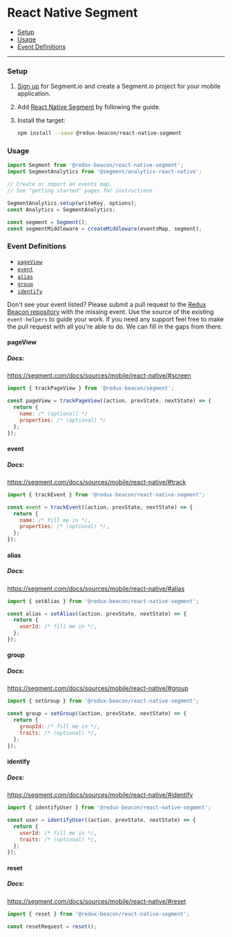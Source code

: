 # React Native Segment

* [Setup](#setup)
* [Usage](#usage)
* [Event Definitions](#event-definitions)

----

### Setup

1. [Sign up](https://segment.com/signup) for Segment.io and create a Segment.io project for your mobile application.

2. Add
   [React Native Segment](https://github.com/segmentio/analytics-react-native) by following the guide.

3. Install the target:

    ```bash
    npm install --save @redux-beacon/react-native-segment
    ```

### Usage

```js
import Segment from '@redux-beacon/react-native-segment';
import SegmentAnalytics from '@segment/analytics-react-native';

// Create or import an events map.
// See "getting started" pages for instructions.

SegmentAnalytics.setup(writeKey, options);
const Analytics = SegmentAnalytics;

const segment = Segment();
const segmentMiddleware = createMiddleware(eventsMap, segment);
```

### Event Definitions

* [`pageView`](#pageview)
* [`event`](#event)
* [`alias`](#alias)
* [`group`](#group)
* [`identify`](#identify)

Don't see your event listed? Please submit a pull request to
the [Redux Beacon repository](https://github.com/rangle/redux-beacon) with the
missing event. Use the source of the existing `event-helpers` to guide your
work. If you need any support feel free to make the pull request with all you're
able to do. We can fill in the gaps from there.

#### pageView
##### Docs:
https://segment.com/docs/sources/mobile/react-native/#screen

```js
import { trackPageView } from '@redux-beacon/segment';

const pageView = trackPageView((action, prevState, nextState) => {
  return {
    name: /* (optional) */
    properties: /* (optional) */
  };
});
```



#### event
##### Docs:
https://segment.com/docs/sources/mobile/react-native/#track

```js
import { trackEvent } from '@redux-beacon/react-native-segment';

const event = trackEvent((action, prevState, nextState) => {
  return {
    name: /* fill me in */,
    properties: /* (optional) */,
  };
});
```



#### alias
##### Docs:
https://segment.com/docs/sources/mobile/react-native/#alias

```js
import { setAlias } from '@redux-beacon/react-native-segment';

const alias = setAlias((action, prevState, nextState) => {
  return {
    userId: /* fill me in */,
  };
});
```



#### group
##### Docs:
https://segment.com/docs/sources/mobile/react-native/#group

```js
import { setGroup } from '@redux-beacon/react-native-segment';

const group = setGroup((action, prevState, nextState) => {
  return {
    groupId: /* fill me in */,
    traits: /* (optional) */,
  };
});
```



#### identify
##### Docs:
https://segment.com/docs/sources/mobile/react-native/#identify

```js
import { identifyUser } from '@redux-beacon/react-native-segment';

const user = identifyUser((action, prevState, nextState) => {
  return {
    userId: /* fill me in */,
    traits: /* (optional) */,
  };
});
```



#### reset
##### Docs:
https://segment.com/docs/sources/mobile/react-native/#reset

```js
import { reset } from '@redux-beacon/react-native-segment';

const resetRequest = reset();
```
